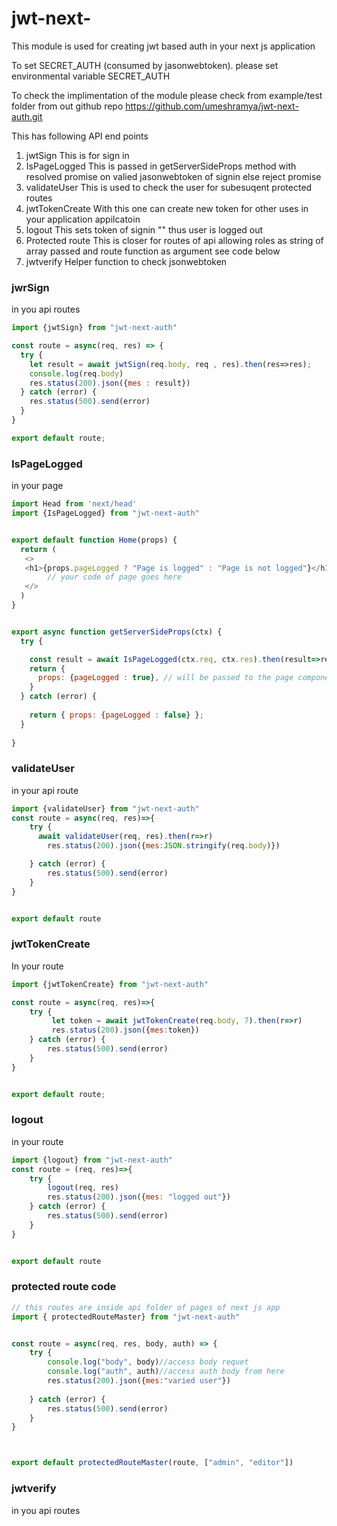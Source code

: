 # jwt-next-

This module is used for creating jwt based auth in your next js application

To set SECRET_AUTH (consumed by jasonwebtoken). please set environmental variable SECRET_AUTH 

To check the implimentation of the module please check from example/test folder from out github repo
https://github.com/umeshramya/jwt-next-auth.git

This has following API end points
1. jwtSign                  This is for sign in
2. IsPageLogged             This is passed in getServerSideProps method with resolved promise on valied jasonwebtoken of signin  else reject promise 
3. validateUser             This is used to check the user for subesuqent protected routes
4. jwtTokenCreate           With this one can create new token for other uses in your application appilcatoin
5. logout                   This sets token of signin "" thus user is logged out
6. Protected route          This is closer for routes of api allowing roles as string of array passed and route function as argument see code below
6. jwtverify                Helper function to check jsonwebtoken


### jwrSign
in you api routes
```javascript
import {jwtSign} from "jwt-next-auth"

const route = async(req, res) => {
  try {
    let result = await jwtSign(req.body, req , res).then(res=>res);
    console.log(req.body)
    res.status(200).json({mes : result})
  } catch (error) {
    res.status(500).send(error)
  }
}

export default route;

```




### IsPageLogged
in your page 
```javascript
import Head from 'next/head'
import {IsPageLogged} from "jwt-next-auth"


export default function Home(props) {
  return (
   <>
   <h1>{props.pageLogged ? "Page is logged" : "Page is not logged"}</h1>
        // your code of page goes here
   </>
  )
}


export async function getServerSideProps(ctx) {
  try {

    const result = await IsPageLogged(ctx.req, ctx.res).then(result=>result)
    return {
      props: {pageLogged : true}, // will be passed to the page component as props
    }
  } catch (error) {
 
    return { props: {pageLogged : false} };
  }
 
}

```


### validateUser
in your api route
```javascript
import {validateUser} from "jwt-next-auth"
const route = async(req, res)=>{
    try {
      await validateUser(req, res).then(r=>r)
        res.status(200).json({mes:JSON.stringify(req.body)})

    } catch (error) {
        res.status(500).send(error)
    }
}


export default route

```

### jwtTokenCreate
In your route

```javascript
import {jwtTokenCreate} from "jwt-next-auth"

const route = async(req, res)=>{
    try {
         let token = await jwtTokenCreate(req.body, 7).then(r=>r)
         res.status(200).json({mes:token})
    } catch (error) {
        res.status(500).send(error)
    }
}


export default route;
```


### logout
in your route
```javascript
import {logout} from "jwt-next-auth"
const route = (req, res)=>{
    try {
        logout(req, res)
        res.status(200).json({mes: "logged out"})
    } catch (error) {
        res.status(500).send(error)
    }
}


export default route
```

### protected route code
```javascript
// this routes are inside api folder of pages of next js app
import { protectedRouteMaster} from "jwt-next-auth"


const route = async(req, res, body, auth) => {
    try {
        console.log("body", body)//access body requet
        console.log("auth", auth)//access auth body from here
        res.status(200).json({mes:"varied user"})
        
    } catch (error) {
        res.status(500).send(error)
    }
}



export default protectedRouteMaster(route, ["admin", "editor"])
```


### jwtverify
in you api routes
```javascript

```


